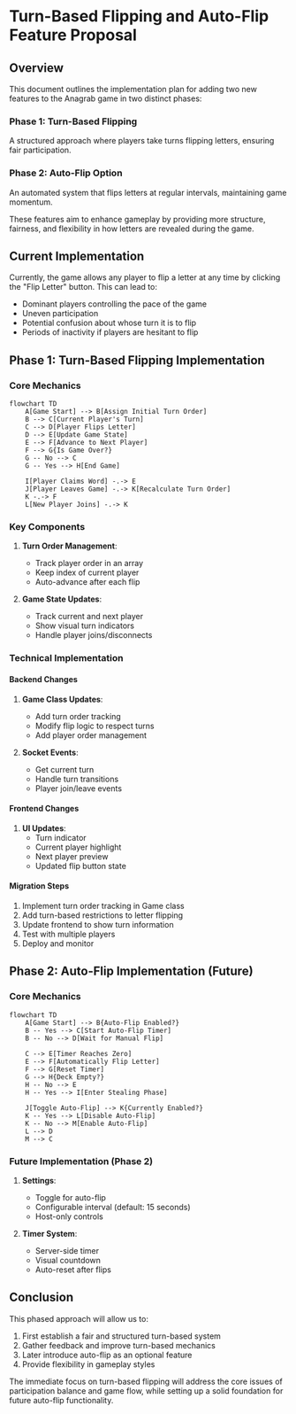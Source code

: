 # Turn-Based Flipping and Auto-Flip Feature Proposal

## Overview

This document outlines the implementation plan for adding two new features to the Anagrab game in two distinct phases:

### Phase 1: Turn-Based Flipping

A structured approach where players take turns flipping letters, ensuring fair participation.

### Phase 2: Auto-Flip Option

An automated system that flips letters at regular intervals, maintaining game momentum.

These features aim to enhance gameplay by providing more structure, fairness, and flexibility in how letters are revealed during the game.

## Current Implementation

Currently, the game allows any player to flip a letter at any time by clicking the "Flip Letter" button. This can lead to:

- Dominant players controlling the pace of the game
- Uneven participation
- Potential confusion about whose turn it is to flip
- Periods of inactivity if players are hesitant to flip

## Phase 1: Turn-Based Flipping Implementation

### Core Mechanics

```mermaid
flowchart TD
    A[Game Start] --> B[Assign Initial Turn Order]
    B --> C[Current Player's Turn]
    C --> D[Player Flips Letter]
    D --> E[Update Game State]
    E --> F[Advance to Next Player]
    F --> G{Is Game Over?}
    G -- No --> C
    G -- Yes --> H[End Game]

    I[Player Claims Word] -.-> E
    J[Player Leaves Game] -.-> K[Recalculate Turn Order]
    K -.-> F
    L[New Player Joins] -.-> K
```

### Key Components

1. **Turn Order Management**:

   - Track player order in an array
   - Keep index of current player
   - Auto-advance after each flip

2. **Game State Updates**:
   - Track current and next player
   - Show visual turn indicators
   - Handle player joins/disconnects

### Technical Implementation

#### Backend Changes

1. **Game Class Updates**:

   - Add turn order tracking
   - Modify flip logic to respect turns
   - Add player order management

2. **Socket Events**:
   - Get current turn
   - Handle turn transitions
   - Player join/leave events

#### Frontend Changes

1. **UI Updates**:
   - Turn indicator
   - Current player highlight
   - Next player preview
   - Updated flip button state

#### Migration Steps

1. Implement turn order tracking in Game class
2. Add turn-based restrictions to letter flipping
3. Update frontend to show turn information
4. Test with multiple players
5. Deploy and monitor

## Phase 2: Auto-Flip Implementation (Future)

### Core Mechanics

```mermaid
flowchart TD
    A[Game Start] --> B{Auto-Flip Enabled?}
    B -- Yes --> C[Start Auto-Flip Timer]
    B -- No --> D[Wait for Manual Flip]

    C --> E[Timer Reaches Zero]
    E --> F[Automatically Flip Letter]
    F --> G[Reset Timer]
    G --> H{Deck Empty?}
    H -- No --> E
    H -- Yes --> I[Enter Stealing Phase]

    J[Toggle Auto-Flip] --> K{Currently Enabled?}
    K -- Yes --> L[Disable Auto-Flip]
    K -- No --> M[Enable Auto-Flip]
    L --> D
    M --> C
```

### Future Implementation (Phase 2)

1. **Settings**:

   - Toggle for auto-flip
   - Configurable interval (default: 15 seconds)
   - Host-only controls

2. **Timer System**:
   - Server-side timer
   - Visual countdown
   - Auto-reset after flips

## Conclusion

This phased approach will allow us to:

1. First establish a fair and structured turn-based system
2. Gather feedback and improve turn-based mechanics
3. Later introduce auto-flip as an optional feature
4. Provide flexibility in gameplay styles

The immediate focus on turn-based flipping will address the core issues of participation balance and game flow, while setting up a solid foundation for future auto-flip functionality.

